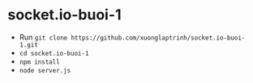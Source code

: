 socket.io-buoi-1
================

- Run `git clone https://github.com/xuonglaptrinh/socket.io-buoi-1.git`
- `cd socket.io-buoi-1`
- `npm install`
- `node server.js`
